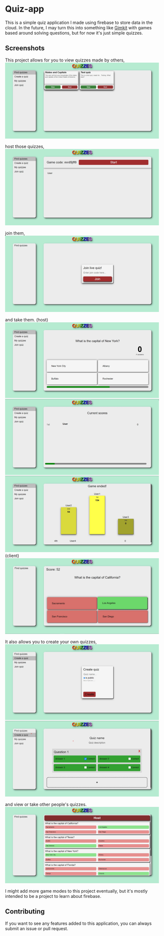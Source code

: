 # Quiz-app

This is a simple quiz application I made using firebase to store data in the cloud.
In the future, I may turn this into something like [Gimkit](https://www.gimkit.com/) with games based around solving questions, but for now it's just simple quizzes.

## Screenshots

This project allows for you to view quizzes made by others,
![quiz-list](https://github.com/Glitch752/Quiz-app/blob/master/Images/FindQuizzes.jpg?raw=true)

host those quizzes,
![host-quiz](https://github.com/Glitch752/Quiz-app/blob/master/Images/ServerLobby.jpg?raw=true)

join them,
![join-quiz](https://github.com/Glitch752/Quiz-app/blob/master/Images/JoinQuiz.jpg?raw=true)

and take them.
(host)
![take-quiz-question](https://github.com/Glitch752/Quiz-app/blob/master/Images/QuestionServer.jpg?raw=true)
![take-quiz-scores](https://github.com/Glitch752/Quiz-app/blob/master/Images/ServerScores.jpg?raw=true)
![take-quiz-end](https://github.com/Glitch752/Quiz-app/blob/master/Images/GameEnd.jpg?raw=true)
(client)
![take-quiz-question-client](https://github.com/Glitch752/Quiz-app/blob/master/Images/QuestionClientEnd.jpg?raw=true)

It also allows you to create your own quizzes,
![create-quiz](https://github.com/Glitch752/Quiz-app/blob/master/Images/CreateQuiz.jpg?raw=true)
![create-quiz-question](https://github.com/Glitch752/Quiz-app/blob/master/Images/CreateQuizQuestions.jpg?raw=true)

and view or take other people's quizzes.
![view-quiz](https://github.com/Glitch752/Quiz-app/blob/master/Images/ViewQuiz.jpg?raw=true)

I might add more game modes to this project eventually, but it's mostly intended to be a project to learn about firebase.

## Contributing
If you want to see any features added to this application, you can always submit an issue or pull request.
